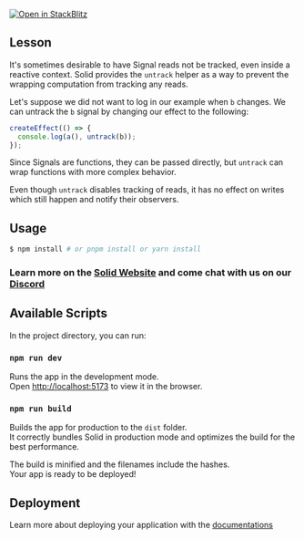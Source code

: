 [![Open in StackBlitz](https://developer.stackblitz.com/img/open_in_stackblitz.svg)](https://stackblitz.com/github/edivados/solid-tutorials/tree/main/tutorials/reactivity_untrack?file=src/main.jsx)

## Lesson

It's sometimes desirable to have Signal reads not be tracked, even inside a reactive context. Solid provides the `untrack` helper as a way to prevent the wrapping computation from tracking any reads.

Let's suppose we did not want to log in our example when `b` changes. We can untrack the `b` signal by changing our effect to the following:

```js
createEffect(() => {
  console.log(a(), untrack(b));
});
```
Since Signals are functions, they can be passed directly, but `untrack` can wrap functions with more complex behavior.

Even though `untrack` disables tracking of reads, it has no effect on writes which still happen and notify their observers.


## Usage

```bash
$ npm install # or pnpm install or yarn install
```

### Learn more on the [Solid Website](https://solidjs.com) and come chat with us on our [Discord](https://discord.com/invite/solidjs)

## Available Scripts

In the project directory, you can run:

### `npm run dev`

Runs the app in the development mode.<br>
Open [http://localhost:5173](http://localhost:5173) to view it in the browser.

### `npm run build`

Builds the app for production to the `dist` folder.<br>
It correctly bundles Solid in production mode and optimizes the build for the best performance.

The build is minified and the filenames include the hashes.<br>
Your app is ready to be deployed!

## Deployment

Learn more about deploying your application with the [documentations](https://vitejs.dev/guide/static-deploy.html)
